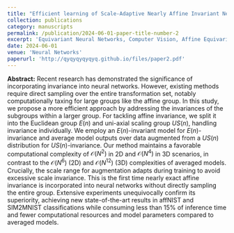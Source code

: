 ```yaml
---
title: "Efficient learning of Scale-Adaptive Nearly Affine Invariant Networks"
collection: publications
category: manuscripts
permalink: /publication/2024-06-01-paper-title-number-2
excerpt: 'Equivariant Neural Networks, Computer Vision, Affine Equivariance'
date: 2024-06-01
venue: 'Neural Networks'
paperurl: 'http://qyqyqyqyqyq.github.io/files/paper2.pdf'
---
```


**Abstract:** Recent research has demonstrated the significance of incorporating invariance into neural networks. However, existing methods require direct sampling over the entire transformation set, notably computationally taxing for large groups like the affine group. In this study, we propose a more efficient approach by addressing the invariances of the subgroups within a larger group. 
For tackling affine invariance, we split it into the Euclidean group $E(n)$ and uni-axial scaling group $US(n)$, handling invariance individually.  We employ an $E(n)$-invariant model for $E(n)$-invariance and average model outputs over data augmented from a $US(n)$ distribution for $US(n)$-invariance. 
Our method maintains a favorable computational complexity of $\mathcal{O}(N^2)$ in 2D and $\mathcal{O}(N^4)$ in 3D scenarios, in contrast to the $\mathcal{O}(N^6)$ (2D) and $\mathcal{O}(N^{12})$ (3D) complexities of averaged models.
Crucially, the scale range for augmentation adapts during training to avoid excessive scale invariance.
This is the first time nearly exact affine invariance is incorporated into neural networks without directly sampling the entire group. Extensive experiments unequivocally confirm its superiority, achieving new state-of-the-art results in affNIST and SIM2MNIST classifications while consuming less than 15\% of inference time and fewer computational resources and model parameters compared to averaged models.
